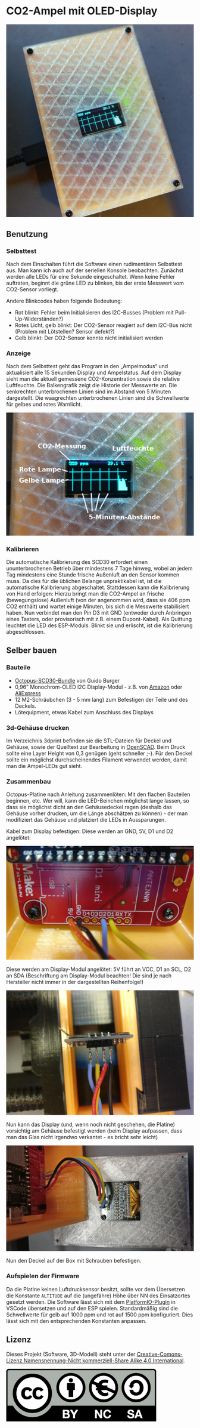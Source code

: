 # CO2-Ampel mit OLED-Display

![Die fertige CO2-Ampel](doc/co2ampel.jpg)

## Benutzung

### Selbsttest

Nach dem Einschalten führt die Software einen rudimentären Selbsttest aus. Man kann ich auch auf der seriellen Konsole beobachten. Zunächst werden alle LEDs für eine Sekunde eingeschaltet. Wenn keine Fehler auftraten, beginnt die grüne LED zu blinken, bis der erste Messwert vom CO2-Sensor vorliegt.

Andere Blinkcodes haben folgende Bedeutung:

* Rot blinkt: Fehler beim Initialisieren des I2C-Busses (Problem mit Pull-Up-Widerständen?)
* Rotes Licht, gelb blinkt: Der CO2-Sensor reagiert auf dem I2C-Bus nicht (Problem mit Lötstellen? Sensor defekt?)
* Gelb blinkt: Der CO2-Sensor konnte nicht initialisiert werden


### Anzeige

Nach dem Selbsttest geht das Program in den „Ampelmodus“ und aktualisiert alle 15 Sekunden Display und Ampelstatus.
Auf dem Display sieht man die aktuell gemessene CO2-Konzentration sowie die relative Luftfeuchte. Die Balkengrafik zeigt die Historie der Messwerte an. Die senkrechten unterbrochenen Linien sind im Abstand von 5 Minuten dargestellt. Die waagrechten unterbrochenen Linien sind die Schwellwerte für gelbes und rotes Warnlicht.

![Display-Legende](doc/display-legende.jpg)


### Kalibrieren

Die automatische Kalibrierung des SCD30 erfordert einen ununterbrochenen Betrieb über mindestens 7 Tage hinweg, wobei an jedem Tag mindestens eine Stunde frische Außenluft an den Sensor kommen muss.
Da dies für die üblichen Belange unpraktikabel ist, ist die automatische Kalibrierung abgeschaltet. Stattdessen kann die Kalibrierung von Hand erfolgen:
Hierzu bringt man die CO2-Ampel an frische (bewegungslose) Außenluft (von der angenommen wird, dass sie 406 ppm CO2 enthält) und wartet einige Minuten, bis sich die Messwerte stabilisiert haben.
Nun verbindet man den Pin D3 mit GND (entweder durch Anbringen eines Tasters, oder provisorisch mit z.B. einem Dupont-Kabel). Als Quittung leuchtet die LED des ESP-Moduls. Blinkt sie und erlischt, ist die Kalibrierung abgeschlossen.


## Selber bauen

### Bauteile

* [Octopus-SCD30-Bundle](https://www.tindie.com/products/FabLab/diy-octopus-scd30-bundle-kit/) von Guido Burger
* 0,96" Monochrom-OLED I2C Display-Modul - z.B. von [Amazon](https://www.amazon.de/-/en/AZDelivery-OLED-Parent-Pixel-Inches/dp/B01L9GC470/) oder [AliExpress](https://www.aliexpress.com/item/32638662748.html)
* 12 M2-Schräubchen (3 - 5 mm lang) zum Befestigen der Teile und des Deckels.
* Lötequipment, etwas Kabel zum Anschluss des Displays

### 3d-Gehäuse drucken

Im Verzeichnis 3dprint befinden sie die STL-Dateien für Deckel und Gehäuse,
sowie der Quelltext zur Bearbeitung in [OpenSCAD](https://www.openscad.org/). Beim Druck sollte eine Layer Height von 0,3 genügen (geht schneller ;-).
Für den Deckel sollte ein möglichst durchscheinendes Filament verwendet werden, damit man die Ampel-LEDs gut sieht.

### Zusammenbau

Octopus-Platine nach Anleitung zusammenlöten: Mit den flachen Bauteilen beginnen, etc. Wer will, kann die LED-Beinchen möglichst lange lassen, so dass sie möglichst dicht an den Gehäusedeckel ragen (deshalb das Gehäuse vorher drucken, um die Länge abschätzen zu können) - der man modifiziert das Gehäuse und platziert die LEDs in Aussparungen.

Kabel zum Display befestigen: Diese werden an GND, 5V, D1 und D2 angelötet:

![Kabel an der Octopus-Platine](doc/kabel.jpg)

Diese werden am Display-Modul angelötet: 5V führt an VCC, D1 an SCL, D2 an SDA (Beschriftung am Display-Modul beachten! Die sind je nach Hersteller nicht immer in der dargestellten Reihenfolge!)

![Kabel am Display-Modul](doc/kabel2.jpg)

Nun kann das Display (und, wenn noch nicht geschehen, die Platine) vorsichtig am Gehäuse befestigt werden (beim Display aufpassen, dass man das Glas nicht irgendwo verkantet - es bricht sehr leicht)

![Displaymodul befestigen](doc/display.jpg)

Nun den Deckel auf der Box mit Schrauben befestigen.


### Aufspielen der Firmware

Da die Platine keinen Luftdrucksensor besitzt, sollte vor dem Übersetzen die Konstante `ALTITUDE` auf die (ungefähre) Höhe über NN des Einsatzortes gesetzt werden.
Die Software lässt sich mit dem [PlatformIO-Plugin](https://platformio.org/) in VSCode übersetzen und auf den ESP spielen.  Standardmäßig sind die Schwellwerte für gelb auf 1000 ppm und rot auf 1500 ppm konfiguriert. Dies lässt sich mit den entsprechenden Konstanten anpassen.


## Lizenz

Dieses Projekt (Software, 3D-Modell) steht unter der [Creative-Comons-Lizenz Namensnennung-Nicht kommerziell-Share Alike 4.0 International](https://creativecommons.org/licenses/by-nc-sa/4.0/deed.de).

![CC by-nc-sa](doc/by-nc-sa.eu.png)